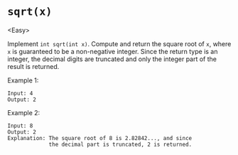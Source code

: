 # `sqrt(x)`

\<Easy>

Implement `int sqrt(int x)`. Compute and return the square root of `x`, where
`x` is guaranteed to be a non-negative integer. Since the return type is an
integer, the decimal digits are truncated and only the integer part of the
result is returned.

Example 1:

```
Input: 4
Output: 2
```

Example 2:

```
Input: 8
Output: 2
Explanation: The square root of 8 is 2.82842..., and since 
             the decimal part is truncated, 2 is returned.
```
